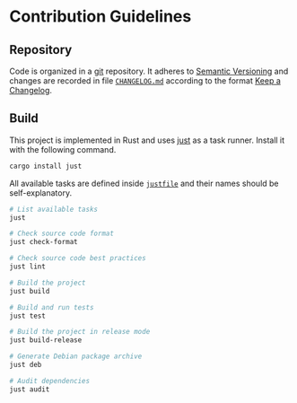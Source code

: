 Contribution Guidelines
====

Repository
----

Code is organized in a [git] repository.
It adheres to [Semantic Versioning] and changes are recorded in file [`CHANGELOG.md`](./CHANGELOG.md) according to the format [Keep a Changelog].

[git]: https://git-scm.com/
[Keep a Changelog]: https://keepachangelog.com/en/1.1.0/
[Semantic Versioning]: https://semver.org/spec/v2.0.0.html


Build
----

This project is implemented in Rust and uses [just] as a task runner.
Install it with the following command.

~~~~bash
cargo install just
~~~~

All available tasks are defined inside [`justfile`](./justfile) and their names should be self-explanatory.

~~~~bash
# List available tasks
just

# Check source code format
just check-format

# Check source code best practices
just lint

# Build the project
just build

# Build and run tests
just test

# Build the project in release mode
just build-release

# Generate Debian package archive
just deb

# Audit dependencies
just audit
~~~~

[just]: https://lib.rs/crates/just
